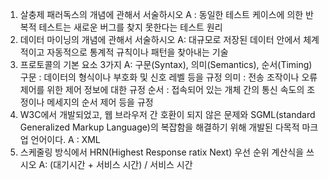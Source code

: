 1. 살충제 패러독스의 개념에 관해서 서술하시오
		A : 동일한 테스트 케이스에 의한 반복적 테스트는 새로운 버그를 찾지 못한다는 테스트 원리 
2.  데이터 마이닝의 개념에 관해서 서술하시오
		A: 대규모로 저장된 데이터 안에서 체계적이고 자동적으로 통계적 규칙이나 패턴을 찾아내는 기술
3. 프로토콜의 기본 요소 3가지 
		A: 구문(Syntax), 의미(Semantics), 순서(Timing)
		구문 : 데이터의 형식이나 부호화 및 신호 레벨 등을 규정
		의미 : 전송 조작이나 오류 제어를 위한 제어 정보에 대한 규정
		순서 : 접속되어 있는 개체 간의 통신 속도의 조정이나 메세지의 순서 제어 등을 규정
4. W3C에서 개발되었고, 웹 브라우저 간 호환이 되지 않은 문제와 SGML(standard Generalized Markup Language)의 복잡함을 해결하기 위해 개발된 다목적 마크업 언어이다.
		A : XML
5. 스케줄링 방식에서 HRN(Highest Response ratix Next) 우선 순위 계산식을 쓰시오
		A: (대기시간 + 서비스 시간) / 서비스 시간 